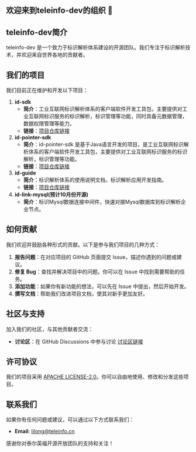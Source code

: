 ## 欢迎来到teleinfo-dev的组织 🙌

## teleinfo-dev简介
teleinfo-dev 是一个致力于标识解析体系建设的开源团队。我们专注于标识解析技术，并欢迎来自世界各地的贡献者。

## 我们的项目
我们目前正在维护和开发以下项目：

1. **id-sdk**
   - **简介**：工业互联网标识解析体系的客户端软件开发工具包，主要提供对工业互联网标识服务的标识解析，标识管理等功能，同时具备元数据管理，数据权限管理等能力。
   - **链接**：[项目仓库链接](https://github.com/teleinfo-dev/id-sdk)
2. **id-pointer-sdk**
   - **简介**：id-pointer-sdk 是基于Java语言开发的项目，是工业互联网标识解析体系的客户端软件开发工具包，主要提供对工业互联网标识服务的标识解析，标识管理等功能。
   - **链接**：[项目仓库链接](https://github.com/teleinfo-dev/id-pointer-sdk)
3. **id-guide**
   - **简介**：标识解析体系的使用说明文档，标识解析应用开发指南。
   - **链接**：[项目仓库链接](https://github.com/teleinfo-dev/id-guide)
4. **id-link-mysql(预计10月份开源)**
   - **简介**：标识Mysql数据连接中间件，快速对接Mysql数据库到标识解析企业节点。

## 如何贡献
我们欢迎并鼓励各种形式的贡献。以下是参与我们项目的几种方式：

1. **报告问题**：在对应项目的 GitHub 页面提交 Issue，描述你遇到的问题或建议。
2. **修复 Bug**：查找并解决项目中的问题。你可以在 Issue 中找到需要帮助的任务。
3. **添加功能**：如果你有新功能的想法，可以先在 Issue 中提出，然后开始开发。
4. **撰写文档**：帮助我们改进项目文档，使其对新手更加友好。

## 社区与支持
加入我们的社区，与其他贡献者交流：

- **讨论区**：在 GitHub Discussions 中参与讨论 [讨论区链接](https://github.com/orgs/teleinfo-dev/discussions)

## 许可协议
我们的项目采用 [APACHE LICENSE-2.0](https://www.apache.org/licenses/LICENSE-2.0.txt)。你可以自由地使用、修改和分发这些项目。

## 联系我们
如果你有任何问题或建议，可以通过以下方式联系我们：

- **Email**: [lilong@teleinfo.cn](mailto:lilong@teleinfo.cn)

感谢你对泰尔英福开源开放团队的支持和关注！
